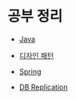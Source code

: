 # 공부 정리

+ <a href='https://github.com/zzangoobrother/study-organization/tree/main/java' target='_blank' >Java</a>

+ <a href='https://github.com/zzangoobrother/study-organization/tree/main/pattern' target='_blank' >디자인 패턴</a>

+ <a href='https://github.com/zzangoobrother/study-organization/tree/main/spring' target='_blank' >Spring</a>

+ <a href='https://github.com/zzangoobrother/study-organization/tree/main/infra' target='_blank' >DB Replication</a>
